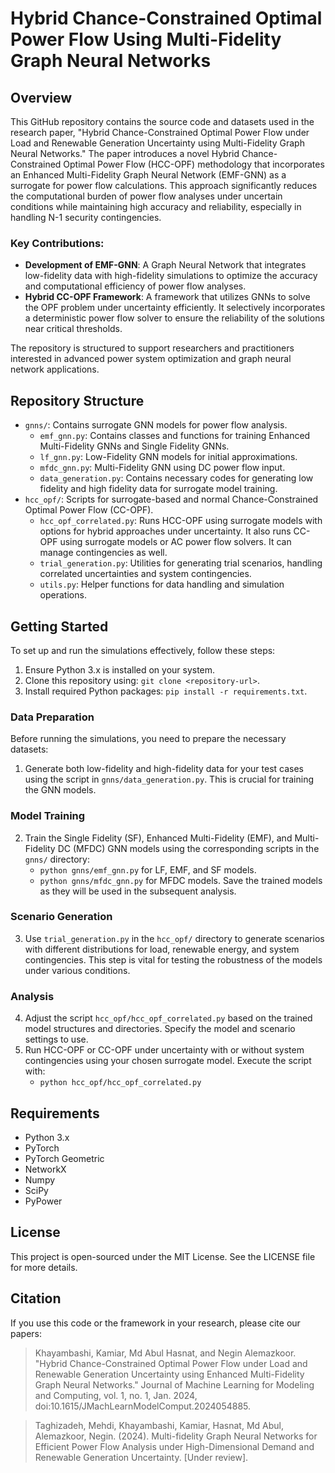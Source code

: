 # Hybrid Chance-Constrained Optimal Power Flow Using Multi-Fidelity Graph Neural Networks

## Overview
This GitHub repository contains the source code and datasets used in the research paper, "Hybrid Chance-Constrained Optimal Power Flow under Load and Renewable Generation Uncertainty using Multi-Fidelity Graph Neural Networks." The paper introduces a novel Hybrid Chance-Constrained Optimal Power Flow (HCC-OPF) methodology that incorporates an Enhanced Multi-Fidelity Graph Neural Network (EMF-GNN) as a surrogate for power flow calculations. This approach significantly reduces the computational burden of power flow analyses under uncertain conditions while maintaining high accuracy and reliability, especially in handling N-1 security contingencies.

### Key Contributions:
- **Development of EMF-GNN**: A Graph Neural Network that integrates low-fidelity data with high-fidelity simulations to optimize the accuracy and computational efficiency of power flow analyses.
- **Hybrid CC-OPF Framework**: A framework that utilizes GNNs to solve the OPF problem under uncertainty efficiently. It selectively incorporates a deterministic power flow solver to ensure the reliability of the solutions near critical thresholds.


The repository is structured to support researchers and practitioners interested in advanced power system optimization and graph neural network applications.

## Repository Structure
- `gnns/`: Contains surrogate GNN models for power flow analysis.
  - `emf_gnn.py`: Contains classes and functions for training Enhanced Multi-Fidelity GNNs and Single Fidelity GNNs.
  - `lf_gnn.py`: Low-Fidelity GNN models for initial approximations.
  - `mfdc_gnn.py`: Multi-Fidelity GNN using DC power flow input.
  - `data_generation.py`: Contains necessary codes for generating low fidelity and high fidelity data for surrogate model training.
- `hcc_opf/`: Scripts for surrogate-based and normal Chance-Constrained Optimal Power Flow (CC-OPF).
  - `hcc_opf_correlated.py`: Runs HCC-OPF using surrogate models with options for hybrid approaches under uncertainty. It also runs CC-OPF using surrogate models or AC power flow solvers. It can manage contingencies as well.
  - `trial_generation.py`: Utilities for generating trial scenarios, handling correlated uncertainties and system contingencies.
  - `utils.py`: Helper functions for data handling and simulation operations.

## Getting Started
To set up and run the simulations effectively, follow these steps:

1. Ensure Python 3.x is installed on your system.
2. Clone this repository using: `git clone <repository-url>`.
3. Install required Python packages: `pip install -r requirements.txt`.

### Data Preparation
Before running the simulations, you need to prepare the necessary datasets:
1. Generate both low-fidelity and high-fidelity data for your test cases using the script in `gnns/data_generation.py`. This is crucial for training the GNN models.

### Model Training
2. Train the Single Fidelity (SF), Enhanced Multi-Fidelity (EMF), and Multi-Fidelity DC (MFDC) GNN models using the corresponding scripts in the `gnns/` directory:
   - `python gnns/emf_gnn.py` for LF, EMF, and SF models.
   - `python gnns/mfdc_gnn.py` for MFDC models.
   Save the trained models as they will be used in the subsequent analysis.

### Scenario Generation
3. Use `trial_generation.py` in the `hcc_opf/` directory to generate scenarios with different distributions for load, renewable energy, and system contingencies. This step is vital for testing the robustness of the models under various conditions.

### Analysis
4. Adjust the script `hcc_opf/hcc_opf_correlated.py` based on the trained model structures and directories. Specify the model and scenario settings to use.
5. Run HCC-OPF or CC-OPF under uncertainty with or without system contingencies using your chosen surrogate model. Execute the script with:
   - `python hcc_opf/hcc_opf_correlated.py`

## Requirements
- Python 3.x
- PyTorch
- PyTorch Geometric
- NetworkX
- Numpy
- SciPy
- PyPower

## License
This project is open-sourced under the MIT License. See the LICENSE file for more details.

## Citation
If you use this code or the framework in your research, please cite our papers:

> Khayambashi, Kamiar, Md Abul Hasnat, and Negin Alemazkoor. "Hybrid Chance-Constrained Optimal Power Flow under Load and Renewable Generation Uncertainty using Enhanced Multi-Fidelity Graph Neural Networks." Journal of Machine Learning for Modeling and Computing, vol. 1, no. 1, Jan. 2024, doi:10.1615/JMachLearnModelComput.2024054885.

> Taghizadeh, Mehdi, Khayambashi, Kamiar, Hasnat, Md Abul, Alemazkoor, Negin. (2024). Multi-fidelity Graph Neural Networks for Efficient Power Flow Analysis under High-Dimensional Demand and Renewable Generation Uncertainty. [Under review].

